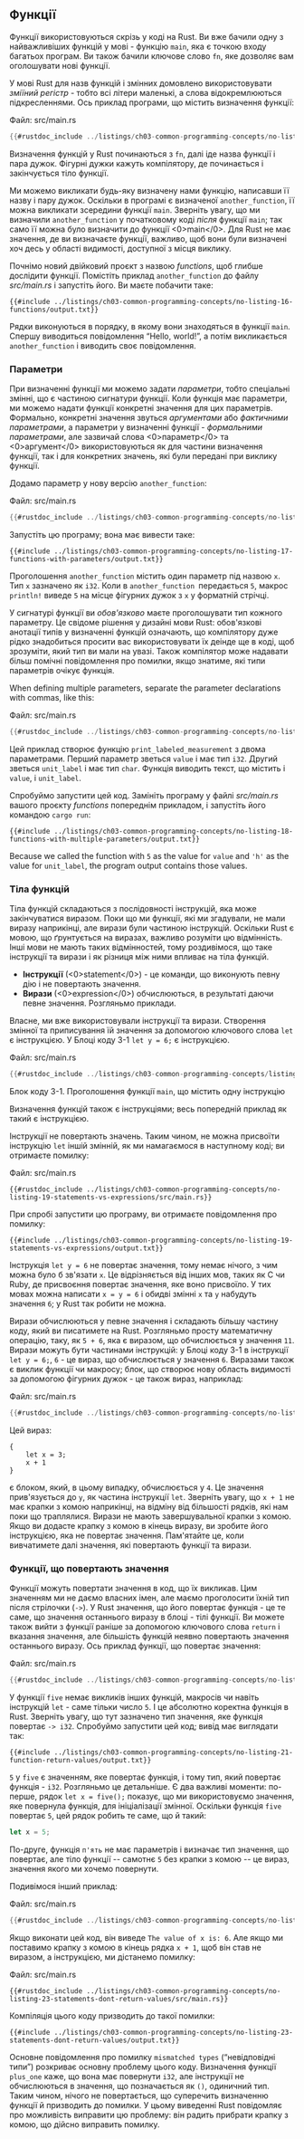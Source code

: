 ## Функції

Функції використовуються скрізь у коді на Rust. Ви вже бачили одну з найважливіших функцій у мові - функцію `main`, яка є точкою входу багатьох програм. Ви також бачили ключове слово `fn`, яке дозволяє вам оголошувати нові функції.

У мові Rust для назв функцій і змінних домовлено використовувати *зміїний регістр* - тобто всі літери маленькі, а слова відокремлюються підкресленнями. Ось приклад програми, що містить визначення функції:

<span class="filename">Файл: src/main.rs</span>

```rust
{{#rustdoc_include ../listings/ch03-common-programming-concepts/no-listing-16-functions/src/main.rs}}
```

Визначення функцій у Rust починаються з `fn`, далі іде назва функції і пара дужок. Фігурні дужки кажуть компілятору, де починається і закінчується тіло функції.

Ми можемо викликати будь-яку визначену нами функцію, написавши її назву і пару дужок. Оскільки в програмі є визначеної `another_function`, її можна викликати зсередини функції `main`. Зверніть увагу, що ми визначили `another_function` у початковому коді *після* функції `main`; так само її можна було визначити до функції <0>main</0>. Для Rust не має значення, де ви визначаєте функції, важливо, щоб вони були визначені хоч десь у області видимості, доступної з місця виклику.

Почнімо новий двійковий проєкт з назвою *functions*, щоб глибше дослідити функції. Помістіть приклад `another_function` до файлу *src/main.rs* і запустіть його. Ви маєте побачити таке:

```console
{{#include ../listings/ch03-common-programming-concepts/no-listing-16-functions/output.txt}}
```

Рядки виконуються в порядку, в якому вони знаходяться в функції `main`. Спершу виводиться повідомлення “Hello, world!”, а потім викликається `another_function` і виводить своє повідомлення.

### Параметри

При визначенні функції ми можемо задати *параметри*, тобто спеціальні змінні, що є частиною сигнатури функції. Коли функція має параметри, ми можемо надати функції конкретні значення для цих параметрів. Формально, конкретні значення звуться *аргументами* або *фактичними параметрами*, а параметри у визначенні функції - *формальними параметрами*, але зазвичай слова <0>параметр</0> та <0>аргумент</0> використовуються як для частини визначення функції, так і для конкретних значень, які були передані при виклику функції.

Додамо параметр у нову версію `another_function`:

<span class="filename">Файл: src/main.rs</span>

```rust
{{#rustdoc_include ../listings/ch03-common-programming-concepts/no-listing-17-functions-with-parameters/src/main.rs}}
```

Запустіть цю програму; вона має вивести таке:

```console
{{#include ../listings/ch03-common-programming-concepts/no-listing-17-functions-with-parameters/output.txt}}
```

Проголошення `another_function` містить один параметр під назвою `x`. Тип `x` зазначено як `i32`. Коли в `another_function `передається `5`, макрос `println!` виведе `5` на місце фігурних дужок з `x` у форматній стрічці.

У сигнатурі функції ви *обов'язково* маєте проголошувати тип кожного параметру. Це свідоме рішення у дизайні мови Rust: обов'язкові анотації типів у визначенні функцій означають, що компілятору дуже рідко знадобиться просити вас використовувати їх деінде ще в коді, щоб зрозуміти, який тип ви мали на увазі. Також компілятор може надавати більш помічні повідомлення про помилки, якщо знатиме, які типи параметрів очікує функція.

When defining multiple parameters, separate the parameter declarations with commas, like this:

<span class="filename">Файл: src/main.rs</span>

```rust
{{#rustdoc_include ../listings/ch03-common-programming-concepts/no-listing-18-functions-with-multiple-parameters/src/main.rs}}
```

Цей приклад створює функцію `print_labeled_measurement` з двома параметрами. Перший параметр зветься `value` і має тип `i32`. Другий зветься `unit_label` і має тип `char`. Функція виводить текст, що містить і `value`, і `unit_label`.

Спробуймо запустити цей код. Замініть програму у файлі *src/main.rs* вашого проєкту *functions* попереднім прикладом, і запустіть його командою `cargo run`:

```console
{{#include ../listings/ch03-common-programming-concepts/no-listing-18-functions-with-multiple-parameters/output.txt}}
```

Because we called the function with `5` as the value for `value` and `'h'` as the value for `unit_label`, the program output contains those values.

### Тіла функцій

Тіла функцій складаються з послідовності інструкцій, яка може закінчуватися виразом. Поки що ми функції, які ми згадували, не мали виразу наприкінці, але вирази були частиною інструкцій. Оскільки Rust є мовою, що ґрунтується на виразах, важливо розуміти цю відмінність. Інші мови не мають таких відмінностей, тому роздивімося, що таке інструкції та вирази і як різниця між ними впливає на тіла функцій.

* **Інструкції** (<0>statement</0>) - це команди, що виконують певну дію і не повертають значення.
* **Вирази** (<0>expression</0>) обчислюються, в результаті даючи певне значення. Розгляньмо приклади.

Власне, ми вже використовували інструкції та вирази. Створення змінної та приписування їй значення за допомогою ключового слова `let` є інструкцією. У Блоці коду 3-1 `let y = 6;` є інструкцією.

<span class="filename">Файл: src/main.rs</span>

```rust
{{#rustdoc_include ../listings/ch03-common-programming-concepts/listing-03-01/src/main.rs}}
```

<span class="caption">Блок коду 3-1. Проголошення функції `main`, що містить одну інструкцію</span>

Визначення функцій також є інструкціями; весь попередній приклад як такий є інструкцією.

Інструкції не повертають значень. Таким чином, не можна присвоїти інструкцію `let` іншій змінній, як ми намагаємося в наступному коді; ви отримаєте помилку:

<span class="filename">Файл: src/main.rs</span>

```rust,ignore,does_not_compile
{{#rustdoc_include ../listings/ch03-common-programming-concepts/no-listing-19-statements-vs-expressions/src/main.rs}}
```

При спробі запустити цю програму, ви отримаєте повідомлення про помилку:

```console
{{#include ../listings/ch03-common-programming-concepts/no-listing-19-statements-vs-expressions/output.txt}}
```

Інструкція `let y = 6` не повертає значення, тому немає нічого, з чим можна було б зв'язати `x`. Це відрізняється від інших мов, таких як C чи Ruby, де присвоєння повертає значення, яке воно присвоїло. У тих мовах можна написати `x = y = 6` і обидві змінні `x` та `y` набудуть значення `6`; у Rust так робити не можна.

Вирази обчислюються у певне значення і складають більшу частину коду, який ви писатимете на Rust. Розгляньмо просту математичну операцію, таку, як `5 + 6`, яка є виразом, що обчислюється у значення `11`. Вирази можуть бути частинами інструкцій: у Блоці коду 3-1 в інструкції `let y = 6;`, `6` - це вираз, що обчислюється у значення `6`. Виразами також є виклик функції чи макросу; блок, що створює нову область видимості за допомогою фігурних дужок - це також вираз, наприклад:

<span class="filename">Файл: src/main.rs</span>

```rust
{{#rustdoc_include ../listings/ch03-common-programming-concepts/no-listing-20-blocks-are-expressions/src/main.rs}}
```

Цей вираз:

```rust,ignore
{
    let x = 3;
    x + 1
}
```

є блоком, який, в цьому випадку, обчислюється у `4`. Це значення прив'язується до `y`, як частина інструкції `let`. Зверніть увагу, що `x + 1` не має крапки з комою наприкінці, на відміну від більшості рядків, які нам поки що траплялися. Вирази не мають завершувальної крапки з комою. Якщо ви додасте крапку з комою в кінець виразу, ви зробите його інструкцією, яка не повертає значення. Пам'ятайте це, коли вивчатимете далі значення, які повертають функції та вирази.

### Функції, що повертають значення

Функції можуть повертати значення в код, що їх викликав. Цим значенням ми не даємо власних імен, але маємо проголосити їхній тип після стрілочки (`->`). У Rust значення, що його повертає функція - це те саме, що значення останнього виразу в блоці - тілі функції. Ви можете також вийти з функції раніше за допомогою ключового слова `return` і вказання значення, але більшість функцій неявно повертають значення останнього виразу. Ось приклад функції, що повертає значення:

<span class="filename">Файл: src/main.rs</span>

```rust
{{#rustdoc_include ../listings/ch03-common-programming-concepts/no-listing-21-function-return-values/src/main.rs}}
```

У функції `five` немає викликів інших функцій, макросів чи навіть інструкцій `let` - саме тільки число `5`. І це абсолютно коректна функція в Rust. Зверніть увагу, що тут зазначено тип значення, яке функція повертає `-> i32`. Спробуймо запустити цей код; вивід має виглядати так:

```console
{{#include ../listings/ch03-common-programming-concepts/no-listing-21-function-return-values/output.txt}}
```

`5` у `five` є значенням, яке повертає функція, і тому тип, який повертає функція - `i32`. Розгляньмо це детальніше. Є два важливі моменти: по-перше, рядок `let x = five();` показує, що ми використовуємо значення, яке повернула функція, для ініціалізації змінної. Оскільки функція `five` повертає `5`, цей рядок робить те саме, що й такий:

```rust
let x = 5;
```

По-друге, функція `п'ять` не має параметрів і визначає тип значення, що повертає, але тіло функції -- самотнє `5` без крапки з комою -- це вираз, значення якого ми хочемо повернути.

Подивімося інший приклад:

<span class="filename">Файл: src/main.rs</span>

```rust
{{#rustdoc_include ../listings/ch03-common-programming-concepts/no-listing-22-function-parameter-and-return/src/main.rs}}
```

Якщо виконати цей код, він виведе `The value of x is: 6`. Але якщо ми поставимо крапку з комою в кінець рядка `x + 1`, щоб він став не виразом, а інструкцією, ми дістанемо помилку:

<span class="filename">Файл: src/main.rs</span>

```rust,ignore,does_not_compile
{{#rustdoc_include ../listings/ch03-common-programming-concepts/no-listing-23-statements-dont-return-values/src/main.rs}}
```

Компіляція цього коду призводить до такої помилки:

```console
{{#include ../listings/ch03-common-programming-concepts/no-listing-23-statements-dont-return-values/output.txt}}
```

Основне повідомлення про помилку `mismatched types` (“невідповідні типи”) розкриває основну проблему цього коду. Визначення функції `plus_one` каже, що вона має повернути `i32`, але інструкції не обчислюються в значення, що позначається як `()`, одиничний тип. Таким чином, нічого не повертається, що суперечить визначенню функції й призводить до помилки. У цьому виведенні Rust повідомляє про можливість виправити цю проблему: він радить прибрати крапку з комою, що дійсно виправить помилку.
